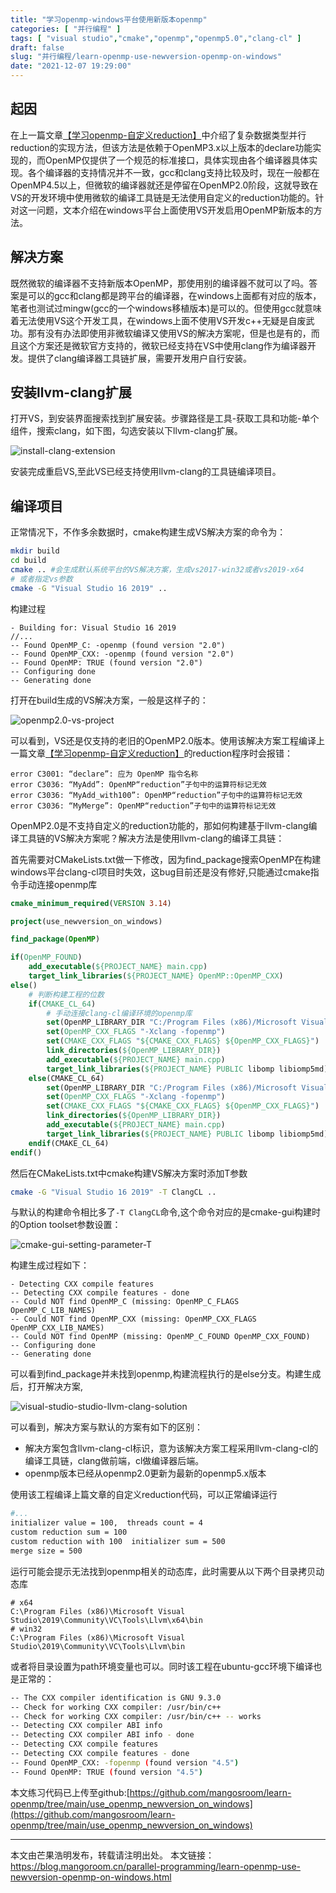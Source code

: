 ```yaml
---
title: "学习openmp-windows平台使用新版本openmp"
categories: [ "并行编程" ]
tags: [ "visual studio","cmake","openmp","openmp5.0","clang-cl" ]
draft: false
slug: "并行编程/learn-openmp-use-newversion-openmp-on-windows"
date: "2021-12-07 19:29:00"
---
```


## 起因

在上一篇文章[【学习openmp-自定义reduction】](https://mangoroom.cn/parallel-programming/learn-openmp-custom-reduction.html)中介绍了复杂数据类型并行reduction的实现方法，但该方法是依赖于OpenMP3.x以上版本的declare功能实现的，而OpenMP仅提供了一个规范的标准接口，具体实现由各个编译器具体实现。各个编译器的支持情况并不一致，gcc和clang支持比较及时，现在一般都在OpenMP4.5以上，但微软的编译器就还是停留在OpenMP2.0阶段，这就导致在VS的开发环境中使用微软的编译工具链是无法使用自定义的reduction功能的。针对这一问题，文本介绍在windows平台上面使用VS开发启用OpenMP新版本的方法。

## 解决方案

既然微软的编译器不支持新版本OpenMP，那使用别的编译器不就可以了吗。答案是可以的gcc和clang都是跨平台的编译器，在windows上面都有对应的版本，笔者也测试过mingw(gcc的一个windows移植版本)是可以的。但使用gcc就意味着无法使用VS这个开发工具，在windows上面不使用VS开发c++无疑是自废武功。那有没有办法即使用非微软编译又使用VS的解决方案呢，但是也是有的，而且这个方案还是微软官方支持的，微软已经支持在VS中使用clang作为编译器开发。提供了clang编译器工具链扩展，需要开发用户自行安装。

## 安装llvm-clang扩展

打开VS，到安装界面搜索找到扩展安装。步骤路径是工具-获取工具和功能-单个组件，搜索clang，如下图，勾选安装以下llvm-clang扩展。

![install-clang-extension](https://mango-blog-1255355814.cos.ap-guangzhou.myqcloud.com/mango-boginstall-clang-extension.png)

安装完成重启VS,至此VS已经支持使用llvm-clang的工具链编译项目。

## 编译项目

正常情况下，不作多余数据时，cmake构建生成VS解决方案的命令为：

```bash
mkdir build
cd build
cmake .. #会生成默认系统平台的VS解决方案，生成vs2017-win32或者vs2019-x64
# 或者指定vs参数
cmake -G "Visual Studio 16 2019" ..
```
构建过程
```
- Building for: Visual Studio 16 2019
//...
-- Found OpenMP_C: -openmp (found version "2.0")
-- Found OpenMP_CXX: -openmp (found version "2.0")
-- Found OpenMP: TRUE (found version "2.0")
-- Configuring done
-- Generating done
```

打开在build生成的VS解决方案，一般是这样子的：

![openmp2.0-vs-project](https://mango-blog-1255355814.cos.ap-guangzhou.myqcloud.com/mango-bogopenmp-visual-studio-default-solution.png)

可以看到，VS还是仅支持的老旧的OpenMP2.0版本。使用该解决方案工程编译上一篇文章[【学习openmp-自定义reduction】](https://mangoroom.cn/parallel-programming/learn-openmp-custom-reduction.html)的reduction程序时会报错：

```
error C3001: “declare”: 应为 OpenMP 指令名称
error C3036: “MyAdd”: OpenMP“reduction”子句中的运算符标记无效
error C3036: “MyAdd_with100”: OpenMP“reduction”子句中的运算符标记无效
error C3036: “MyMerge”: OpenMP“reduction”子句中的运算符标记无效
```
OpenMP2.0是不支持自定义的reduction功能的，那如何构建基于llvm-clang编译工具链的VS解决方案呢？解决方法是使用llvm-clang的编译工具链：


首先需要对CMakeLists.txt做一下修改，因为find_package搜索OpenMP在构建windows平台clang-cl项目时失效，这bug目前还是没有修好,只能通过cmake指令手动连接openmp库

```cmake
cmake_minimum_required(VERSION 3.14)

project(use_newversion_on_windows)

find_package(OpenMP)

if(OpenMP_FOUND)
    add_executable(${PROJECT_NAME} main.cpp)
    target_link_libraries(${PROJECT_NAME} OpenMP::OpenMP_CXX)
else()
    # 判断构建工程的位数
    if(CMAKE_CL_64)
        # 手动连接clang-cl编译环境的openmp库
        set(OpenMP_LIBRARY_DIR "C:/Program Files (x86)/Microsoft Visual Studio/2019/Community/VC/Tools/Llvm/x64/lib")
        set(OpenMP_CXX_FLAGS "-Xclang -fopenmp")
        set(CMAKE_CXX_FLAGS "${CMAKE_CXX_FLAGS} ${OpenMP_CXX_FLAGS}")
        link_directories(${OpenMP_LIBRARY_DIR})
        add_executable(${PROJECT_NAME} main.cpp)
        target_link_libraries(${PROJECT_NAME} PUBLIC libomp libiomp5md)
    else(CMAKE_CL_64)
        set(OpenMP_LIBRARY_DIR "C:/Program Files (x86)/Microsoft Visual Studio/2019/Community/VC/Tools/Llvm/lib")
        set(OpenMP_CXX_FLAGS "-Xclang -fopenmp")
        set(CMAKE_CXX_FLAGS "${CMAKE_CXX_FLAGS} ${OpenMP_CXX_FLAGS}")
        link_directories(${OpenMP_LIBRARY_DIR})
        add_executable(${PROJECT_NAME} main.cpp)
        target_link_libraries(${PROJECT_NAME} PUBLIC libomp libiomp5md)
    endif(CMAKE_CL_64)
endif()
```

然后在CMakeLists.txt中cmake构建VS解决方案时添加T参数

```bash
cmake -G "Visual Studio 16 2019" -T ClangCL ..
```
与默认的构建命令相比多了```-T ClangCL```命令,这个命令对应的是cmake-gui构建时的Option toolset参数设置：

![cmake-gui-setting-parameter-T](https://mango-blog-1255355814.cos.ap-guangzhou.myqcloud.com/mango-bogcmake-gui-clangcl-parameter.png)

构建生成过程如下：

```
- Detecting CXX compile features
-- Detecting CXX compile features - done
-- Could NOT find OpenMP_C (missing: OpenMP_C_FLAGS OpenMP_C_LIB_NAMES)
-- Could NOT find OpenMP_CXX (missing: OpenMP_CXX_FLAGS OpenMP_CXX_LIB_NAMES)
-- Could NOT find OpenMP (missing: OpenMP_C_FOUND OpenMP_CXX_FOUND)
-- Configuring done
-- Generating done
```

可以看到find_package并未找到openmp,构建流程执行的是else分支。构建生成后，打开解决方案,

![visual-studio-studio-llvm-clang-solution](https://mango-blog-1255355814.cos.ap-guangzhou.myqcloud.com/mango-bogopenmp-visual-studio-llvm-clang-solution.png)

可以看到，解决方案与默认的方案有如下的区别：

- 解决方案包含llvm-clang-cl标识，意为该解决方案工程采用llvm-clang-cl的编译工具链，clang做前端，cl做编译器后端。
- openmp版本已经从openmp2.0更新为最新的openmp5.x版本

使用该工程编译上篇文章的自定义reduction代码，可以正常编译运行

```bash
#...
initializer value = 100,  threads count = 4
custom reduction sum = 100
custom reduction with 100  initializer sum = 500
merge size = 500
```

运行可能会提示无法找到openmp相关的动态库，此时需要从以下两个目录拷贝动态库

```
# x64
C:\Program Files (x86)\Microsoft Visual Studio\2019\Community\VC\Tools\Llvm\x64\bin
# win32
C:\Program Files (x86)\Microsoft Visual Studio\2019\Community\VC\Tools\Llvm\bin
```

或者将目录设置为path环境变量也可以。同时该工程在ubuntu-gcc环境下编译也是正常的：

```bash
-- The CXX compiler identification is GNU 9.3.0
-- Check for working CXX compiler: /usr/bin/c++
-- Check for working CXX compiler: /usr/bin/c++ -- works
-- Detecting CXX compiler ABI info
-- Detecting CXX compiler ABI info - done
-- Detecting CXX compile features
-- Detecting CXX compile features - done
-- Found OpenMP_CXX: -fopenmp (found version "4.5") 
-- Found OpenMP: TRUE (found version "4.5")  
```

本文练习代码已上传至github:[https://github.com/mangosroom/learn-openmp/tree/main/use_openmp_newversion_on_windows](https://github.com/mangosroom/learn-openmp/tree/main/use_openmp_newversion_on_windows)


------

本文由芒果浩明发布，转载请注明出处。
本文链接：https://blog.mangoroom.cn/parallel-programming/learn-openmp-use-newversion-openmp-on-windows.html